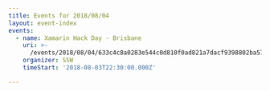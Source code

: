 ```yaml
---
title: Events for 2018/08/04
layout: event-index
events:
  - name: Xamarin Hack Day - Brisbane
    uri: >-
      /events/2018/08/04/633c4c8a0283e544c0d810f0ad821a7dacf9398802ba5758e325d0bdf3ba3b07
    organizer: SSW
    timeStart: '2018-08-03T22:30:00.000Z'

---
```

